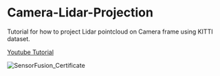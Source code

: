 # Camera-Lidar-Projection
Tutorial for how to project Lidar pointcloud on Camera frame using KITTI dataset.

[Youtube Tutorial](https://www.youtube.com/watch?v=zPTDzEaiIag&list=PL0CFaaLPCifBXshDz0XInWqW0s-dTCAnE)

![SensorFusion_Certificate]([sensorFusion_certificate.png](https://media.licdn.com/dms/image/C5612AQH9FiP5k4XzmQ/article-cover_image-shrink_720_1280/0/1564177378670?e=2147483647&v=beta&t=avoe45StoJsUeKmH2zJLxxyCOyxJn8XCoAdYzgMbjjA))
